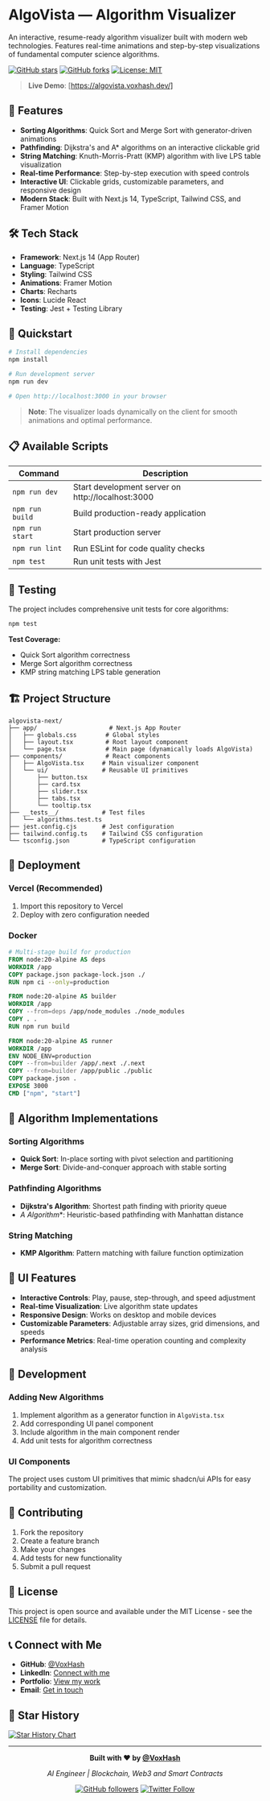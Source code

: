 # AlgoVista — Algorithm Visualizer

An interactive, resume-ready algorithm visualizer built with modern web technologies. Features real-time animations and step-by-step visualizations of fundamental computer science algorithms.

[![GitHub stars](https://img.shields.io/github/stars/VoxHash/algovista-next?style=social)](https://github.com/VoxHash/algovista-next)
[![GitHub forks](https://img.shields.io/github/forks/VoxHash/algovista-next?style=social)](https://github.com/VoxHash/algovista-next/fork)
[![License: MIT](https://img.shields.io/badge/License-MIT-yellow.svg)](https://opensource.org/licenses/MIT)

> **Live Demo**: [https://algovista.voxhash.dev/]

## 🚀 Features

- **Sorting Algorithms**: Quick Sort and Merge Sort with generator-driven animations
- **Pathfinding**: Dijkstra's and A* algorithms on an interactive clickable grid
- **String Matching**: Knuth-Morris-Pratt (KMP) algorithm with live LPS table visualization
- **Real-time Performance**: Step-by-step execution with speed controls
- **Interactive UI**: Clickable grids, customizable parameters, and responsive design
- **Modern Stack**: Built with Next.js 14, TypeScript, Tailwind CSS, and Framer Motion

## 🛠️ Tech Stack

- **Framework**: Next.js 14 (App Router)
- **Language**: TypeScript
- **Styling**: Tailwind CSS
- **Animations**: Framer Motion
- **Charts**: Recharts
- **Icons**: Lucide React
- **Testing**: Jest + Testing Library

## 🚀 Quickstart

```bash
# Install dependencies
npm install

# Run development server
npm run dev

# Open http://localhost:3000 in your browser
```

> **Note**: The visualizer loads dynamically on the client for smooth animations and optimal performance.

## 📋 Available Scripts

| Command | Description |
|---------|-------------|
| `npm run dev` | Start development server on http://localhost:3000 |
| `npm run build` | Build production-ready application |
| `npm run start` | Start production server |
| `npm run lint` | Run ESLint for code quality checks |
| `npm test` | Run unit tests with Jest |

## 🧪 Testing

The project includes comprehensive unit tests for core algorithms:

```bash
npm test
```

**Test Coverage:**
- Quick Sort algorithm correctness
- Merge Sort algorithm correctness  
- KMP string matching LPS table generation

## 🏗️ Project Structure

```
algovista-next/
├── app/                    # Next.js App Router
│   ├── globals.css        # Global styles
│   ├── layout.tsx         # Root layout component
│   └── page.tsx           # Main page (dynamically loads AlgoVista)
├── components/            # React components
│   ├── AlgoVista.tsx     # Main visualizer component
│   └── ui/               # Reusable UI primitives
│       ├── button.tsx
│       ├── card.tsx
│       ├── slider.tsx
│       ├── tabs.tsx
│       └── tooltip.tsx
├── __tests__/            # Test files
│   └── algorithms.test.ts
├── jest.config.cjs       # Jest configuration
├── tailwind.config.ts    # Tailwind CSS configuration
└── tsconfig.json         # TypeScript configuration
```

## 🚀 Deployment

### Vercel (Recommended)
1. Import this repository to Vercel
2. Deploy with zero configuration needed

### Docker
```dockerfile
# Multi-stage build for production
FROM node:20-alpine AS deps
WORKDIR /app
COPY package.json package-lock.json ./
RUN npm ci --only=production

FROM node:20-alpine AS builder
WORKDIR /app
COPY --from=deps /app/node_modules ./node_modules
COPY . .
RUN npm run build

FROM node:20-alpine AS runner
WORKDIR /app
ENV NODE_ENV=production
COPY --from=builder /app/.next ./.next
COPY --from=builder /app/public ./public
COPY package.json .
EXPOSE 3000
CMD ["npm", "start"]
```

## 🎯 Algorithm Implementations

### Sorting Algorithms
- **Quick Sort**: In-place sorting with pivot selection and partitioning
- **Merge Sort**: Divide-and-conquer approach with stable sorting

### Pathfinding Algorithms  
- **Dijkstra's Algorithm**: Shortest path finding with priority queue
- **A* Algorithm**: Heuristic-based pathfinding with Manhattan distance

### String Matching
- **KMP Algorithm**: Pattern matching with failure function optimization

## 🎨 UI Features

- **Interactive Controls**: Play, pause, step-through, and speed adjustment
- **Real-time Visualization**: Live algorithm state updates
- **Responsive Design**: Works on desktop and mobile devices
- **Customizable Parameters**: Adjustable array sizes, grid dimensions, and speeds
- **Performance Metrics**: Real-time operation counting and complexity analysis

## 🔧 Development

### Adding New Algorithms
1. Implement algorithm as a generator function in `AlgoVista.tsx`
2. Add corresponding UI panel component
3. Include algorithm in the main component render
4. Add unit tests for algorithm correctness

### UI Components
The project uses custom UI primitives that mimic shadcn/ui APIs for easy portability and customization.

## 🤝 Contributing

1. Fork the repository
2. Create a feature branch
3. Make your changes
4. Add tests for new functionality
5. Submit a pull request

## 📄 License

This project is open source and available under the MIT License - see the [LICENSE](LICENSE) file for details.

## 📞 Connect with Me

- **GitHub**: [@VoxHash](https://github.com/VoxHash)
- **LinkedIn**: [Connect with me](https://linkedin.com/in/voxhash)
- **Portfolio**: [View my work](https://voxhash.dev)
- **Email**: [Get in touch](mailto:contact@voxhash.dev)

## 🌟 Star History

[![Star History Chart](https://api.star-history.com/svg?repos=VoxHash/algovista-next&type=Date)](https://star-history.com/#VoxHash/algovista-next&Date)

---

<div align="center">

**Built with ❤️ by [@VoxHash](https://github.com/VoxHash)**

*AI Engineer | Blockchain, Web3 and Smart Contracts*

[![GitHub followers](https://img.shields.io/github/followers/VoxHash?style=social)](https://github.com/VoxHash)
[![Twitter Follow](https://img.shields.io/twitter/follow/VoxHash?style=social)](https://twitter.com/VoxHash)

</div>

